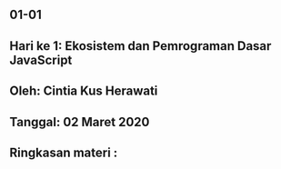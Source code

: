 ## 01-01

## Hari ke 1: Ekosistem dan Pemrograman Dasar JavaScript

## Oleh: Cintia Kus Herawati

## Tanggal: 02 Maret 2020

## Ringkasan materi :
## 
